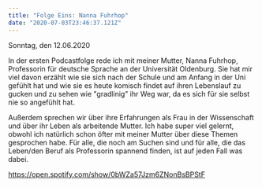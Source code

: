 ```yaml
---
title: "Folge Eins: Nanna Fuhrhop"
date: "2020-07-03T23:46:37.121Z"
---
```

Sonntag, den 12.06.2020

In der ersten Podcastfolge rede ich mit meiner Mutter, Nanna Fuhrhop, Professorin für deutsche Sprache an der Universität Oldenburg. Sie hat mir viel davon erzählt wie sie sich nach der Schule und am Anfang in der Uni gefühlt hat und wie sie es heute komisch findet auf ihren Lebenslauf zu gucken und zu sehen wie "gradlinig" ihr Weg war, da es sich für sie selbst nie so angefühlt hat.

Außerdem sprechen wir über ihre Erfahrungen als Frau in der Wissenschaft und über ihr Leben als arbeitende Mutter. 
Ich habe super viel gelernt, obwohl ich natürlich schon öfter mit meiner Mutter über diese Themen gesprochen habe.
Für alle, die noch am Suchen sind und für alle, die das Leben/den Beruf als Professorin spannend finden, ist auf jeden Fall was dabei. 

https://open.spotify.com/show/0bWZa57Jzm6ZNonBsBPStF
